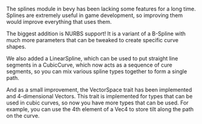 The splines module in bevy has been lacking some features for a long time. Splines are extremely useful in game development, so improving them would improve everything that uses them.

The biggest addition is NURBS support! It is a variant of a B-Spline with much more parameters that can be tweaked to create specific curve shapes.

We also added a LinearSpline, which can be used to put straight line segments in a CubicCurve, which now acts as a sequence of cure segments, so you can mix various spline types together to form a single path.

And as a small improvement, the VectorSpace trait has been implemented and 4-dimensional Vectors. This trait is implemented for types that can be used in cubic curves, so now you have more types that can be used. For example, you can use the 4th element of a Vec4 to store tilt along the path on the curve.

